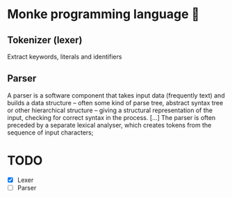 # Monke programming language 🙈

## Tokenizer (lexer)
Extract keywords, literals and identifiers

## Parser
A parser is a software component that takes input data (frequently text) and builds
a data structure – often some kind of parse tree, abstract syntax tree or other
hierarchical structure – giving a structural representation of the input, checking for
correct syntax in the process. […] The parser is often preceded by a separate lexical
analyser, which creates tokens from the sequence of input characters;

# TODO
- [x] Lexer
- [ ] Parser
